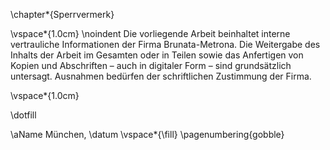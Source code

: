 \chapter*{Sperrvermerk}

\vspace*{1.0cm}
\noindent
Die vorliegende Arbeit beinhaltet interne vertrauliche Informationen der Firma
Brunata-Metrona. Die Weitergabe des Inhalts der Arbeit im Gesamten oder in
Teilen sowie das Anfertigen von Kopien und Abschriften – auch in digitaler Form –
sind grundsätzlich untersagt. Ausnahmen bedürfen der schriftlichen Zustimmung
der Firma.


\vspace*{1.0cm}

\dotfill

\aName
München, \datum
\vspace*{\fill}
\pagenumbering{gobble}